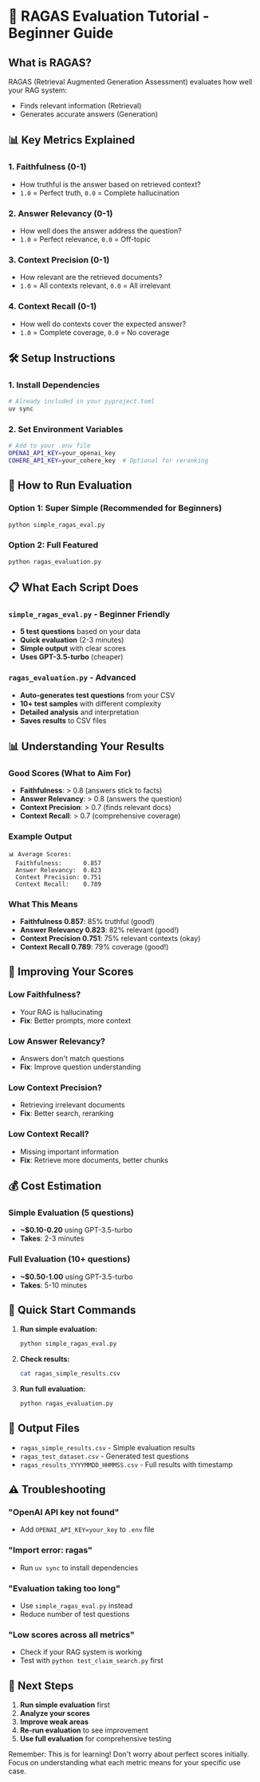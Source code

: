 # 🚀 RAGAS Evaluation Tutorial - Beginner Guide

## What is RAGAS? 
RAGAS (Retrieval Augmented Generation Assessment) evaluates how well your RAG system:
- Finds relevant information (Retrieval)
- Generates accurate answers (Generation)

## 📊 Key Metrics Explained

### 1. **Faithfulness** (0-1)
- How truthful is the answer based on retrieved context?
- `1.0` = Perfect truth, `0.0` = Complete hallucination

### 2. **Answer Relevancy** (0-1)  
- How well does the answer address the question?
- `1.0` = Perfect relevance, `0.0` = Off-topic

### 3. **Context Precision** (0-1)
- How relevant are the retrieved documents?
- `1.0` = All contexts relevant, `0.0` = All irrelevant

### 4. **Context Recall** (0-1)
- How well do contexts cover the expected answer?
- `1.0` = Complete coverage, `0.0` = No coverage

## 🛠️ Setup Instructions

### 1. Install Dependencies
```bash
# Already included in your pyproject.toml
uv sync
```

### 2. Set Environment Variables
```bash
# Add to your .env file
OPENAI_API_KEY=your_openai_key
COHERE_API_KEY=your_cohere_key  # Optional for reranking
```

## 🎯 How to Run Evaluation

### Option 1: Super Simple (Recommended for Beginners)
```bash
python simple_ragas_eval.py
```

### Option 2: Full Featured
```bash
python ragas_evaluation.py
```

## 📋 What Each Script Does

### `simple_ragas_eval.py` - Beginner Friendly
- **5 test questions** based on your data
- **Quick evaluation** (2-3 minutes)
- **Simple output** with clear scores
- **Uses GPT-3.5-turbo** (cheaper)

### `ragas_evaluation.py` - Advanced
- **Auto-generates test questions** from your CSV
- **10+ test samples** with different complexity
- **Detailed analysis** and interpretation
- **Saves results** to CSV files

## 📊 Understanding Your Results

### Good Scores (What to Aim For)
- **Faithfulness**: > 0.8 (answers stick to facts)
- **Answer Relevancy**: > 0.8 (answers the question)
- **Context Precision**: > 0.7 (finds relevant docs)
- **Context Recall**: > 0.7 (comprehensive coverage)

### Example Output
```
📊 Average Scores:
  Faithfulness:      0.857
  Answer Relevancy:  0.823
  Context Precision: 0.751
  Context Recall:    0.789
```

### What This Means
- **Faithfulness 0.857**: 85% truthful (good!)
- **Answer Relevancy 0.823**: 82% relevant (good!)
- **Context Precision 0.751**: 75% relevant contexts (okay)
- **Context Recall 0.789**: 79% coverage (good!)

## 🔧 Improving Your Scores

### Low Faithfulness? 
- Your RAG is hallucinating
- **Fix**: Better prompts, more context

### Low Answer Relevancy?
- Answers don't match questions
- **Fix**: Improve question understanding

### Low Context Precision?
- Retrieving irrelevant documents
- **Fix**: Better search, reranking

### Low Context Recall?
- Missing important information
- **Fix**: Retrieve more documents, better chunks

## 💰 Cost Estimation

### Simple Evaluation (5 questions)
- **~$0.10-0.20** using GPT-3.5-turbo
- **Takes**: 2-3 minutes

### Full Evaluation (10+ questions)
- **~$0.50-1.00** using GPT-3.5-turbo
- **Takes**: 5-10 minutes

## 🚀 Quick Start Commands

1. **Run simple evaluation:**
   ```bash
   python simple_ragas_eval.py
   ```

2. **Check results:**
   ```bash
   cat ragas_simple_results.csv
   ```

3. **Run full evaluation:**
   ```bash
   python ragas_evaluation.py
   ```

## 📁 Output Files

- `ragas_simple_results.csv` - Simple evaluation results
- `ragas_test_dataset.csv` - Generated test questions
- `ragas_results_YYYYMMDD_HHMMSS.csv` - Full results with timestamp

## ⚠️ Troubleshooting

### "OpenAI API key not found"
- Add `OPENAI_API_KEY=your_key` to `.env` file

### "Import error: ragas"
- Run `uv sync` to install dependencies

### "Evaluation taking too long"
- Use `simple_ragas_eval.py` instead
- Reduce number of test questions

### "Low scores across all metrics"
- Check if your RAG system is working
- Test with `python test_claim_search.py` first

## 🎯 Next Steps

1. **Run simple evaluation** first
2. **Analyze your scores** 
3. **Improve weak areas**
4. **Re-run evaluation** to see improvement
5. **Use full evaluation** for comprehensive testing

Remember: This is for learning! Don't worry about perfect scores initially. Focus on understanding what each metric means for your specific use case.